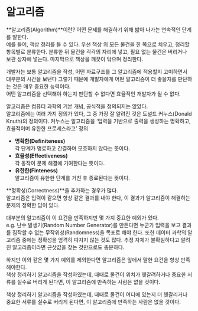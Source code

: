 # 알고리즘
**알고리즘(Algorithm)**이란? 어떤 문제를 해결하기 위해 밟아 나가는 연속적인 단계를 말한다.  
예를 들어, 책상 정리를 들 수 있다. 우선 책상 위 모든 물건을 한 쪽으로 치우고, 정리할 항목별로 분류한다. 분류한 뒤 물건을 각각의 자리에 넣고, 필요 없는 물건은 버리거나 보관 상자에 넣는다. 마지막으로 책상을 깨끗이 닦으며 정리한다.

개발자는 보통 알고리즘을 작성, 어떤 자료구조를 그 알고리즘에 적용할지 고미하면서 대부분의 시간을 보낸다 그렇기 때문에 개발자에게 어떤 알고리즘이 더 좋을지를 판단하는 것은 매우 중요한 능력이다.  
어떤 알고리즘을 선택해야 하는지 판단할 수 없다면 효율적인 개발자가 될 수 없다.

알고리즘은 컴퓨터 과학의 기본 개념, 공식적을 정의되지는 않았다.  
알고리즘에는 여러 가지 정의가 있다, 그 중 가장 잘 알려진 것은 도널드 커누스(Donald Knuth)의 정의이다. 커누스는 알고리즘을 ‘입력을 기반으로 출력을 생성하는 명확하고, 효율적이며 유한한 프로세스라고’ 정의

- **명확함(Definiteness)**  
각 단계가 명료하고 간결하며 모호하지 않다는 뜻이다.
- **효율성(Effectiveness)**  
각 동작이 문제 해결에 기여한다는 뜻이다.
- **유한한(Finteness)**  
알고리즘이 유한한 단계를 거친 후 종료된다는 뜻이다.

**정확성(Correctness)**을 추가하는 경우가 많다.  
알고리즘은 입력이 같으면 항상 같은 결과를 내야 한다, 이 결과가 알고리즘이 해결하는 문제의 정확한 답이 있다.

대부분의 알고리즘이 이 요건을 만족하지만 몇 가지 중요한 예외가 있다.  
e.g. 난수 발생기(Random Number Generator)를 만든다면 누군가 입력을 보고 결과를 짐작할 수 없는 무작위성(Randomness)을 목표로 해야 한다. 또한 데이터 과학의 알고리즘 중에는 정확성을 엄격히 따지지 않는 것도 많다. 추정 자체가 불확실하다고 알려진 알고리즘이라면 근삿값을 찾는 것만으로도 충분하다.

하지만 이와 같은 몇 가지 예외를 제외한다면 알고리즘은 앞에서 말한 요건을 항상 만족해야한다.  
책상 정리하기 알고리즘을 작성하였는데, 때때로 물건이 위치가 헷갈려하거나 중요한 서류를 실수로 버리게 된다면, 이 알고리즘에  만족하는 사람은 없을 것이다.

책상 정리하기 알고리즘을 작성하였는데, 때때로 물건이 어디에 있는지 더 헷갈리거나 중요한 서류를 실수로 버리게 된다면, 이 알고리즘에 만족하는 사람은 없을 것이다.